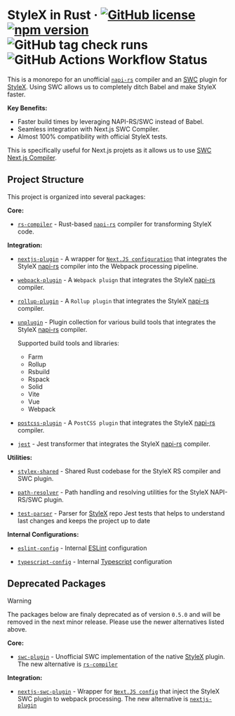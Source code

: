 # StyleX in Rust &middot; [![GitHub license](https://img.shields.io/badge/license-MIT-green.svg)](https://github.com/Dwlad90/stylex-swc-plugin/blob/develop/LICENSE) [![npm version](https://img.shields.io/npm/v/@stylexswc/rs-compiler.svg?style=flat)](https://www.npmjs.com/package/@stylexswc/rs-compiler) ![GitHub tag check runs](https://img.shields.io/github/check-runs/Dwlad90/stylex-swc-plugin/0.6.1?label=Release%20status) ![GitHub Actions Workflow Status](https://img.shields.io/github/actions/workflow/status/Dwlad90/stylex-swc-plugin/pr-validation.yml?branch=develop&label=Project%20Health)

This is a monorepo for an unofficial [`napi-rs`](https://napi.rs/) compiler and
an [SWC](https://swc.rs/) plugin for
[StyleX](https://github.com/facebook/stylex). Using SWC allows us to completely
ditch Babel and make StyleX faster.

**Key Benefits:**

* Faster build times by leveraging NAPI-RS/SWC instead of Babel.
* Seamless integration with Next.js SWC Compiler.
* Almost 100% compatibility with official StyleX tests.

This is specifically useful for Next.js projets as it allows us to use
[SWC Next.js Compiler](https://nextjs.org/docs/architecture/nextjs-compiler).

## Project Structure

This project is organized into several packages:

**Core:**

* [`rs-compiler`](./crates/stylex-rs-compiler) -
  Rust-based [`napi-rs`](https://napi.rs/) compiler for transforming StyleX code.

**Integration:**

* [`nextjs-plugin`](./packages/nextjs-plugin) -
  A wrapper for [`Next.JS configuration`](https://nextjs.org/docs/app/api-reference/next-config-js) that integrates the StyleX [napi-rs](https://napi.rs/) compiler into the Webpack processing pipeline.

* [`webpack-plugin`](./packages/webpack-plugin) -
  A `Webpack pluign` that integrates the StyleX
  [napi-rs](https://napi.rs/) compiler.

* [`rollup-plugin`](./packages/rollup-plugin) -
  A `Rollup plugin` that integrates the StyleX [napi-rs](https://napi.rs/)
  compiler.

* [`unplugin`](./packages/unplugin) -
  Plugin collection for various build tools that integrates the StyleX [napi-rs](https://napi.rs/)
  compiler.

  Supported build tools and libraries:

  * Farm
  * Rollup
  * Rsbuild
  * Rspack
  * Solid
  * Vite
  * Vue
  * Webpack

* [`postcss-plugin`](./packages/postcss-plugin) - A `PostCSS plugin` that integrates the StyleX [napi-rs](https://napi.rs/) compiler.

* [`jest`](./packages/jest) - Jest transformer that integrates the StyleX [napi-rs](https://napi.rs/) compiler.

**Utilities:**

* [`stylex-shared`](./crates/stylex-shared) -
 Shared Rust codebase for the StyleX RS compiler and SWC plugin.

* [`path-resolver`](./crates/stylex-path-resolver) -
   Path handling and resolving utilities for the StyleX NAPI-RS/SWC plugin.

* [`test-parser`](./crates/stylex-test-parser) -
  Parser for [StyleX](https://github.com/facebook/stylex) repo Jest tests that
  helps to understand last changes and keeps the project up to date

**Internal Configurations:**

* [`eslint-config`](./packages/eslint-config) -
  Internal [ESLint](https://eslint.org/) configuration

* [`typescript-config`](./packages/typescript-config) -
  Internal
  [Typescript](https://www.typescriptlang.org/docs/handbook/tsconfig-json.htm)
  configuration

## Deprecated Packages

> [!WARNING]
> The packages below are finaly deprecated as of version `0.5.0` and will be removed in the next minor release. Please use the newer alternatives listed above.

**Core:**

* [`swc-plugin`](./crates/stylex-swc-plugin) -
  Unofficial SWC implementation of the native
  [StyleX](https://github.com/facebook/stylex) plugin. The new alternative is
  [`rs-compiler`](./crates/stylex-rs-compiler)

**Integration:**

* [`nextjs-swc-plugin`](./packages/nextjs-swc-plugin) -
  Wrapper for
  [`Next.JS config`](https://nextjs.org/docs/app/api-reference/next-config-js)
  that inject the StyleX SWC plugin to webpack processing. The new alternative
  is
  [`nextjs-plugin`](./packages/nextjs-plugin)
